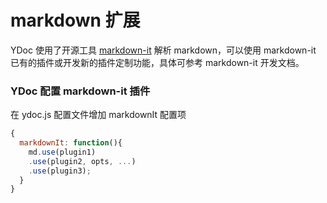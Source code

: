 # markdown 扩展
YDoc 使用了开源工具 [markdown-it](https://github.com/markdown-it/markdown-it) 解析 markdown，可以使用 markdown-it 已有的插件或开发新的插件定制功能，具体可参考 markdown-it 开发文档。

### YDoc 配置 markdown-it 插件

在 ydoc.js 配置文件增加 markdownIt 配置项
```js
{
  markdownIt: function(){
    md.use(plugin1)
    .use(plugin2, opts, ...)
    .use(plugin3);
  }
}

```